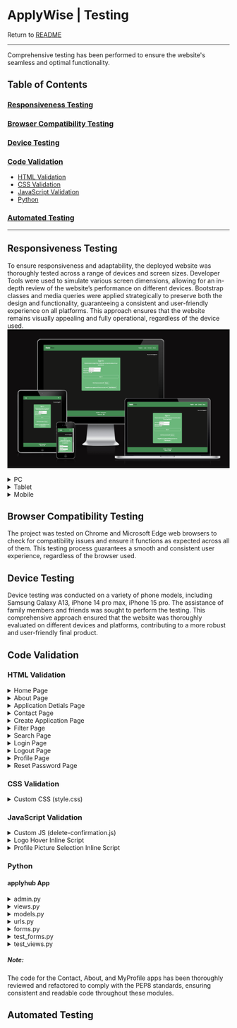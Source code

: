 # ApplyWise | Testing

Return to [README](README.md)
- - -
Comprehensive testing has been performed to ensure the website's seamless and optimal functionality.

## Table of Contents
### [Responsiveness Testing](#responsiveness-testing-1)
### [Browser Compatibility Testing](#browser-compatibility-testing-1)
### [Device Testing](#device-testing-1)
### [Code Validation](#code-validation-1)
* [HTML Validation](#html-validation)
* [CSS Validation](#css-validation)
* [JavaScript Validation](#javascript-validation)
* [Python](#python)
### [Automated Testing](#automated-testing-1)
---

## Responsiveness Testing
To ensure responsiveness and adaptability, the deployed website was thoroughly tested across a range of devices and screen sizes. Developer Tools were used to simulate various screen dimensions, allowing for an in-depth review of the website’s performance on different devices. Bootstrap classes and media queries were applied strategically to preserve both the design and functionality, guaranteeing a consistent and user-friendly experience on all platforms. This approach ensures that the website remains visually appealing and fully operational, regardless of the device used.
![Am I Responsive](static/images/testing_images/responsive-layout.png)

<details>
<summary> PC
</summary>

![PC](static/images/testing_images/testing-pc.png)
</details>

<details>
<summary> Tablet
</summary>

![Tablet](static/images/testing_images/testing-tablet.png)
</details>

<details>
<summary> Mobile
</summary>

![Mobile](static/images/testing_images/testing-phone.png)
</details>

## Browser Compatibility Testing

The project was tested on Chrome and Microsoft Edge web browsers to check for compatibility issues and ensure it functions as expected across all of them. This testing process guarantees a smooth and consistent user experience, regardless of the browser used.

## Device Testing
Device testing was conducted on a variety of phone models, including Samsung Galaxy A13, iPhone 14 pro max, iPhone 15 pro. The assistance of family members and friends was sought to perform the testing. This comprehensive approach ensured that the website was thoroughly evaluated on different devices and platforms, contributing to a more robust and user-friendly final product.

## Code Validation
### HTML Validation

<details>
<summary> Home Page
</summary>

![Home Page](static/images/testing_images/testing-homepage.png)
</details>

<details>
<summary> About Page
</summary>

![About Page](static/images/testing_images/testing-aboutpage.png)
</details>

<details>
<summary> Application Detials Page
</summary>

![Application Detials Page](static/images/testing_images/testing-appdetailspage.png)
</details>

<details>
<summary> Contact Page
</summary>

![Contact Page](static/images/testing_images/testing-contactpage.png)
</details>

<details>
<summary> Create Application Page
</summary>

![Create Application Page](static/images/testing_images/testing-createapp.png)
</details>

<details>
<summary> Filter Page
</summary>

![Filter Page](static/images/testing_images/testing-filterpage.png)
</details>

<details>
<summary> Search Page
</summary>

![Search Page](static/images/testing_images/testing-searchpage.png)
</details>

<details>
<summary> Login Page
</summary>

![Login Page](static/images/testing_images/testing-loginpage.png)
</details>

<details>
<summary> Logout Page
</summary>

![Logout Page](static/images/testing_images/testing-logoutpage.png)
</details>

<details>
<summary> Profile Page
</summary>

![Profile Page](static/images/testing_images/testing-profilepage.png)
</details>

<details>
<summary> Reset Password Page
</summary>

![Reset Password Page](static/images/testing_images/testing-resetpasswordpage.png)
</details>

### CSS Validation

<details>
<summary> Custom CSS (style.css)
</summary>

![Custom CSS (style.css)](static/images/testing_images/css-validation.png)
</details>

### JavaScript Validation

<details>
<summary> Custom JS (delete-confirmation.js)
</summary>

![Custom JS (delete-confirmation.js)](static/images/testing_images/testing-js-delete-confirmation-script.png)
</details>

<details>
<summary> Logo Hover Inline Script
</summary>

![Logo Hover Inline Script](static/images/testing_images/testing-js-logocode.png)
</details>

<details>
<summary> Profile Picture Selection Inline Script
</summary>

![Profile Picture Selection Inline Script](static/images/testing_images/testing-js-profileupdate.png)
</details>

### Python

#### applyhub App
<details>
<summary> admin.py
</summary>

![admin.py](static/images/testing_images/testing-applyhub-admin.png)
</details>

<details>
<summary> views.py
</summary>

![views.py](static/images/testing_images/testing-applyhub-view.png)
</details>

<details>
<summary> models.py
</summary>

![models.py](static/images/testing_images/testing-applyhub-model.png)
</details>

<details>
<summary> urls.py
</summary>

![urls.py](static/images/testing_images/testing-applyhub-urls.png)
</details>

<details>
<summary> forms.py
</summary>

![forms.py](static/images/testing_images/testing-applyhub-form.png)
</details>

<details>
<summary> test_forms.py
</summary>

![test_forms.py](static/images/testing_images/testing-applyhub-form-test.png)
</details>

<details>
<summary> test_views.py
</summary>

![test_views.py](static/images/testing_images/testing-applyhub-view-test.png)
</details>

##### Note:
The code for the Contact, About, and MyProfile apps has been thoroughly reviewed and refactored to comply with the PEP8 standards, ensuring consistent and readable code throughout these modules.

## Automated Testing